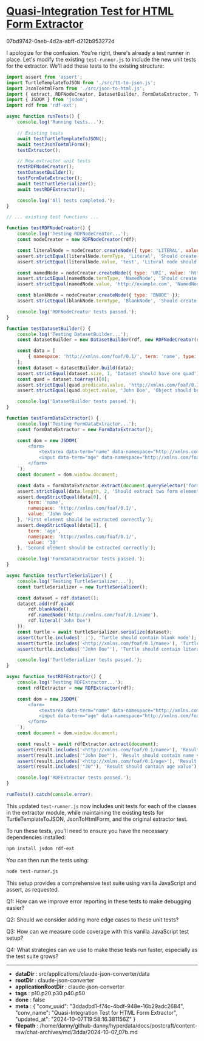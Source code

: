 # [Quasi-Integration Test for HTML Form Extractor](https://claude.ai/chat/3ddadbd1-f74c-4bdf-948e-16b29adc2684)

07bd9742-0aeb-4d2a-abff-d212b953272d

 I apologize for the confusion. You're right, there's already a test runner in place. Let's modify the existing `test-runner.js` to include the new unit tests for the extractor. We'll add these tests to the existing structure:

```javascript
import assert from 'assert';
import TurtleTemplateToJSON from './src/tt-to-json.js';
import JsonToHtmlForm from './src/json-to-html.js';
import { extract, RDFNodeCreator, DatasetBuilder, FormDataExtractor, TurtleSerializer, RDFExtractor } from './src/public/extractor.js';
import { JSDOM } from 'jsdom';
import rdf from 'rdf-ext';

async function runTests() {
    console.log('Running tests...');

    // Existing tests
    await testTurtleTemplateToJSON();
    await testJsonToHtmlForm();
    testExtractor();

    // New extractor unit tests
    testRDFNodeCreator();
    testDatasetBuilder();
    testFormDataExtractor();
    await testTurtleSerializer();
    await testRDFExtractor();

    console.log('All tests completed.');
}

// ... existing test functions ...

function testRDFNodeCreator() {
    console.log('Testing RDFNodeCreator...');
    const nodeCreator = new RDFNodeCreator(rdf);

    const literalNode = nodeCreator.createNode({ type: 'LITERAL', value: 'test' });
    assert.strictEqual(literalNode.termType, 'Literal', 'Should create a Literal node');
    assert.strictEqual(literalNode.value, 'test', 'Literal node should have correct value');

    const namedNode = nodeCreator.createNode({ type: 'URI', value: 'http://example.com' });
    assert.strictEqual(namedNode.termType, 'NamedNode', 'Should create a NamedNode');
    assert.strictEqual(namedNode.value, 'http://example.com', 'NamedNode should have correct value');

    const blankNode = nodeCreator.createNode({ type: 'BNODE' });
    assert.strictEqual(blankNode.termType, 'BlankNode', 'Should create a BlankNode');

    console.log('RDFNodeCreator tests passed.');
}

function testDatasetBuilder() {
    console.log('Testing DatasetBuilder...');
    const datasetBuilder = new DatasetBuilder(rdf, new RDFNodeCreator(rdf));

    const data = [
        { namespace: 'http://xmlns.com/foaf/0.1/', term: 'name', type: 'LITERAL', value: 'John Doe' }
    ];
    const dataset = datasetBuilder.build(data);
    assert.strictEqual(dataset.size, 1, 'Dataset should have one quad');
    const quad = dataset.toArray()[0];
    assert.strictEqual(quad.predicate.value, 'http://xmlns.com/foaf/0.1/name', 'Predicate should be correct');
    assert.strictEqual(quad.object.value, 'John Doe', 'Object should be correct');

    console.log('DatasetBuilder tests passed.');
}

function testFormDataExtractor() {
    console.log('Testing FormDataExtractor...');
    const formDataExtractor = new FormDataExtractor();

    const dom = new JSDOM(`
        <form>
            <textarea data-term="name" data-namespace="http://xmlns.com/foaf/0.1/">John Doe</textarea>
            <input data-term="age" data-namespace="http://xmlns.com/foaf/0.1/" type="number" value="30">
        </form>
    `);
    const document = dom.window.document;

    const data = formDataExtractor.extract(document.querySelector('form'));
    assert.strictEqual(data.length, 2, 'Should extract two form elements');
    assert.deepStrictEqual(data[0], {
        term: 'name',
        namespace: 'http://xmlns.com/foaf/0.1/',
        value: 'John Doe'
    }, 'First element should be extracted correctly');
    assert.deepStrictEqual(data[1], {
        term: 'age',
        namespace: 'http://xmlns.com/foaf/0.1/',
        value: '30'
    }, 'Second element should be extracted correctly');

    console.log('FormDataExtractor tests passed.');
}

async function testTurtleSerializer() {
    console.log('Testing TurtleSerializer...');
    const turtleSerializer = new TurtleSerializer();

    const dataset = rdf.dataset();
    dataset.add(rdf.quad(
        rdf.blankNode(),
        rdf.namedNode('http://xmlns.com/foaf/0.1/name'),
        rdf.literal('John Doe')
    ));
    const turtle = await turtleSerializer.serialize(dataset);
    assert(turtle.includes('_:'), 'Turtle should contain blank node');
    assert(turtle.includes('<http://xmlns.com/foaf/0.1/name>'), 'Turtle should contain predicate');
    assert(turtle.includes('"John Doe"'), 'Turtle should contain literal value');

    console.log('TurtleSerializer tests passed.');
}

async function testRDFExtractor() {
    console.log('Testing RDFExtractor...');
    const rdfExtractor = new RDFExtractor(rdf);

    const dom = new JSDOM(`
        <form>
            <textarea data-term="name" data-namespace="http://xmlns.com/foaf/0.1/">John Doe</textarea>
            <input data-term="age" data-namespace="http://xmlns.com/foaf/0.1/" type="number" value="30">
        </form>
    `);
    const document = dom.window.document;

    const result = await rdfExtractor.extract(document);
    assert(result.includes('<http://xmlns.com/foaf/0.1/name>'), 'Result should contain name predicate');
    assert(result.includes('"John Doe"'), 'Result should contain name value');
    assert(result.includes('<http://xmlns.com/foaf/0.1/age>'), 'Result should contain age predicate');
    assert(result.includes('"30"'), 'Result should contain age value');

    console.log('RDFExtractor tests passed.');
}

runTests().catch(console.error);
```

This updated `test-runner.js` now includes unit tests for each of the classes in the extractor module, while maintaining the existing tests for TurtleTemplateToJSON, JsonToHtmlForm, and the original extractor test.

To run these tests, you'll need to ensure you have the necessary dependencies installed:

```bash
npm install jsdom rdf-ext
```

You can then run the tests using:

```bash
node test-runner.js
```

This setup provides a comprehensive test suite using vanilla JavaScript and assert, as requested.

Q1: How can we improve error reporting in these tests to make debugging easier?

Q2: Should we consider adding more edge cases to these unit tests?

Q3: How can we measure code coverage with this vanilla JavaScript test setup?

Q4: What strategies can we use to make these tests run faster, especially as the test suite grows?

---

* **dataDir** : src/applications/claude-json-converter/data
* **rootDir** : claude-json-converter
* **applicationRootDir** : claude-json-converter
* **tags** : p10.p20.p30.p40.p50
* **done** : false
* **meta** : {
  "conv_uuid": "3ddadbd1-f74c-4bdf-948e-16b29adc2684",
  "conv_name": "Quasi-Integration Test for HTML Form Extractor",
  "updated_at": "2024-10-07T19:58:16.381156Z"
}
* **filepath** : /home/danny/github-danny/hyperdata/docs/postcraft/content-raw/chat-archives/md/3dda/2024-10-07_07b.md